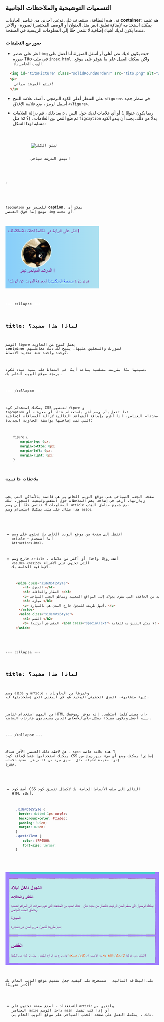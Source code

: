 ## التسميات التوضيحية والملاحظات الجانبية

في هذه البطاقة ، ستتعرف على نوعين آخرين من عناصر الحاويات **container**: هو عنصر يمكنك استخدامه لإضافة تعليق (نص مثل العنوان أو الوصف المختصر) لصورة ، والآخر عندما يكون لديك أشياء إضافية لا تنتمي حقًا إلى المعلومات الرئيسية في الصفحة.

### صور مع التعليقات

+ اعثر علي عنصر `img` حيث يكون لديك نص أعلى أو أسفل الصورة. أنا أعمل علي صورة Tito في ملف `index.html` ، ولكن يمكنك العمل علي ما يتوفر على موقع الويب الخاص بك. 

```html
  <img id="titoPicture" class="solidRoundBorders" src="tito.png" alt="تيتو الكلب" />          
  <p>
    تيتو المرشد سياحي!
  </p>
```

+ على السطر أعلى الكود البرمجي ، أضف علامة الفتح `<figure>`. في سطر جديد أسفل الرمز ، ضع علامة الإغلاق `</figure>`.

+ بعد ذلك ، قم بإزالة العلامات `p` ، أو أي علامات لديك حول النص (ربما يكون عنوانًا ، مثل `h2` ؟) ، ثم ضع النص بين العلامات `figcaption` بدلا من ذلك. يجب أن يبدو الكود مشابه لهذا الشكل:


<pre><code class="html">  <figure>
      <img id="titoPicture" class="solidRoundBorders" src="tito.png" alt="تيتو الكلب" />          
      <figcaption>
      تيتو المرشد سياحي!
      </figcaption>
  </figure>
`</pre> 
    
`figcaption` للعنصر هو **caption**. يمكن أن توضع إما فوق العنصر `img` أو تحته.
    
![صورة تيتو مع تعليق](images/figureAndCaption.png)
    
--- collapse ---
    
## title: لماذا هذا مفيد؟
    
الوسم `figure` يعمل كنوع من الحاوية **container** لصورتك والتعليق عليها. يتيح لك ذلك معاملتهم كوحدة واحدة عند تحديد الأنماط.
    
تجميعها معًا بطريقة منطقية يساعد أيضًا في الحفاظ على بنية جيدة لكود برمجة موقع الويب الخاص بك.
    
--- /collapse ---
    
يمكنك استخدام كود CSS لتنسيق `figure` و `figcaption` كما تفعل بأي وسم آخر باستخدام فئات أو معرفات أو محددات العناصر. انا أقوم بإضافة القواعد التالية لإزالة المسافات الإضافية التي تمت إضافتها بواسطة الحاوية الجديدة:
    
  ```css
      figure { 
          margin-top: 0px;
          margin-bottom: 0px;
          margin-left: 0px;
          margin-right: 0px;
      }
  ```
    
### ملاحظات جانبية
    
صفحة الجذب السياحي على موقع الويب الخاص بي هي قائمة بالأماكن التي يجب زيارتها. أرغب في إضافة بعض الملاحظات حول الطقس وكيفية التجول. تلك المعلومات لا تنتمي حقًا إلى وسم `article` مع جميع مناطق الجذب. هذا مثال على متى يمكنك استخدام وسم `aside`.
    
+ انتقل إلى صفحة من موقع الويب الخاص بك تحتوي على وسم `article` - أنا أستخدم `Attractions.html`.
    
+ خارج وسم `article` ، أضف زوجًا واحدًا أو أكثر من علامات `<aside> </aside>` التي تحتوي على الأشياء الإضافية الخاصة بك.
    
    ```html
      <aside class="sideNoteStyle">
          <h2> التجول </h2>
          <h3> القطار والحافلة </h3>
          <p> يمكنك الوصول إلى معظم المدن الرئيسية بالقطار من دبلن. هناك العديد من الحافلات التي تقوم بجولات إلى المواقع الشعبية ومناطق الجذب السياحي. </p>
          <h3> سيارة </h3>
          <p> أسهل طريقة للتجول خارج المدن هي بالسيارة. </p>
        </aside>
        <aside class="sideNoteStyle">
          <h2> الطقس </h2>
          <p> الطقس في أيرلندا <span class="specialText"> لا يمكن التنبؤ به للغاية! </span> من الأفضل أن تكون مستعد <span class="specialText"> </span> لأي نوع من الطقس ، حتى لو كان يوما جميلا! </p>
      </aside>
    ```
    
--- collapse ---
    
## title: لماذا هذا مفيد؟
    
وسم `aside` و `article` ، وغيرها من الحاويات كلها متشابهة. الفرق الحقيقي الوحيد هو في المعنى الذي إستخدمتها له.

من المهم استخدام عناصر HTML ذات معنى كلما استطعت. إنه يوفر لموقعك بنية أفضل ويكون مفيدًا بشكل خاص للأشخاص الذين يستخدمون قارئات الشاشة.

--- /collapse ---

هل لاحظت ذلك العنصر الآخر هناك ، `span` ؟ هذه علامة خاصة يمكنك استخدامها فقط لإضافة كود CSS إضافي! يمكنك وضع أي شيء بين زوج من علامات `span`. إنها مفيدة لأشياء مثل تنسيق جزء من النص في فقرة.
    
+ أضف كود CSS التالي إلى ملف الأنماط الخاصة بك لإكمال تنسيق كود HTML أعلاه.
    
    ```css
      .sideNoteStyle {
        border: dotted 1px purple;
        background-color: #c1ebec;
        padding: 0.5em;
        margin: 0.5em;
      }
      .specialText {
          color: #FF4500;
          font-size: larger;
      }
    ```
    
![ملاحظات إضافية مع تصميمها الخاص](images/asidesStyled.png)
    
على البطاقة التالية ، ستتعرف على كيفية جعل تصميم موقع الويب الخاص بك أكثر تشويقًا!
    
+ للاستعداد ، اصنع صفحة تحتوي على `article` واثنين من العناصر `aside` داخل الوسم `main`. أو إذا كنت تفضل ذلك ، يمكنك العمل علي صفحة الجذب السياحي على موقع الويب الخاص بي.
